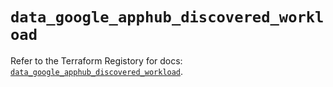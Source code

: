 # `data_google_apphub_discovered_workload`

Refer to the Terraform Registory for docs: [`data_google_apphub_discovered_workload`](https://registry.terraform.io/providers/hashicorp/google-beta/5.29.0/docs/data-sources/google_apphub_discovered_workload).
